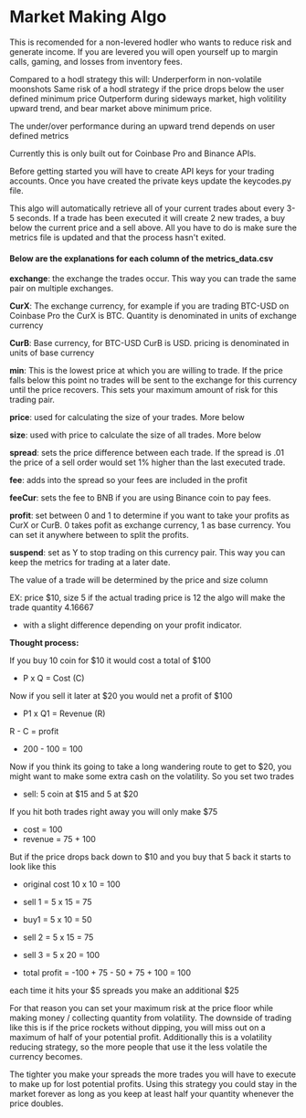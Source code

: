 <h1>Market Making Algo</h1>

This is recomended for a non-levered hodler who wants to reduce risk and generate income.  If you are levered you will open yourself up to margin calls, gaming, and losses from inventory fees.

Compared to a hodl strategy this will:
Underperform in non-volatile moonshots 
Same risk of a hodl strategy if the price drops below the user defined minimum price 
Outperform during sideways market, high volitility upward trend, and bear market above minimum price.

The under/over performance during an upward trend depends on user defined metrics


Currently this is only built out for Coinbase Pro and Binance APIs.

Before getting started you will have to create API keys for your trading accounts.  Once you have created the private keys update the keycodes.py file.

This algo will automatically retrieve all of your current trades about every 3-5 seconds.  If a trade has been executed it will create 2 new trades, a buy below the current price and a sell above. All you have to do is make sure the metrics file is updated and that the process hasn't exited.  

<h4> Below are the explanations for each column of the metrics_data.csv </h4>

<b>exchange</b>:  the exchange the trades occur.  This way you can trade the same pair on multiple exchanges.

<b> CurX</b>: The exchange currency, for example if you are trading BTC-USD on Coinbase Pro the CurX is BTC.  Quantity is denominated in units of exchange currency

<b>CurB</b>: Base currency, for BTC-USD CurB is USD.  pricing is denominated in units of base currency

<b>min</b>:  This is the lowest price at which you are willing to trade.  If the price falls below this point no trades will be sent to the exchange for this currency until the price recovers.  This sets your maximum amount of risk for this trading pair.

<b>price</b>:  used for calculating the size of your trades.  More below

<b>size</b>:  used with price to calculate the size of all trades. More below

<b>spread</b>: sets the price difference between each trade.  If the spread is .01 the price of a sell order would set 1% higher than the last executed trade.

<b>fee</b>: adds into the spread so your fees are included in the profit

<b>feeCur</b>:  sets the fee to BNB if you are using Binance coin to pay fees.

<b>profit</b>: set between 0 and 1 to determine if you want to take your profits as CurX or CurB. 
    0 takes pofit as exchange currency, 1 as base currency.  You can set it anywhere between to split the profits.
    
<b>suspend</b>: set as Y to stop trading on this currency pair.  This way you can keep the metrics for trading at a later date.


The value of a trade will be determined by the price and size column

EX: price $10, size 5
if the actual trading price is 12 the algo will make the trade quantity 4.16667
 
* with a slight difference depending on your profit indicator.


<b>Thought process:</b>

If you buy 10 coin for $10 it would cost a total of $100

* P x Q = Cost (C)

Now if you sell it later at $20 you would net a profit of $100

* P1 x Q1 = Revenue (R)

R - C = profit

* 200 - 100 = 100



Now if you think its going to take a long wandering route to get to $20, you might want to make some extra cash on the volatility. So you set two trades 

*  sell: 5 coin at $15 and 5 at $20

If you hit both trades right away you will only make $75

* cost = 100
* revenue = 75 +  100

But if the price drops back down to $10 and you buy that 5 back it starts to look like this

* original cost 10 x 10 = 100

* sell 1 = 5 x 15 = 75

* buy1 = 5 x 10 = 50

* sell 2 = 5 x 15 = 75

* sell 3 = 5 x 20 = 100

* total profit = -100 + 75 - 50 + 75 + 100 = 100

each time it hits your $5 spreads you make an additional $25

For that reason you can set your maximum risk at the price floor while making money / collecting quantity from volatility.  The downside of trading like this is if the price rockets without dipping, you will miss out on a maximum of half of your potential profit.  Additionally this is a volatility reducing strategy, so the more people that use it the less volatile the currency becomes.  

The tighter you make your spreads the more trades you will have to execute to make up for lost potential profits.  Using this strategy you could stay in the market forever as long as you keep at least half your quantity whenever the price doubles. 
